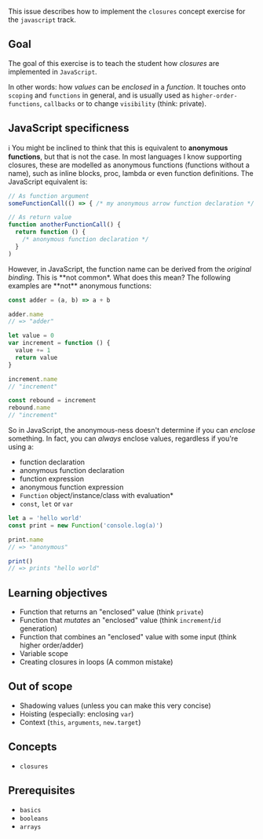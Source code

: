 This issue describes how to implement the `closures` concept exercise for the `javascript` track.

## Goal

The goal of this exercise is to teach the student how _closures_ are implemented in `JavaScript`.

In other words: how _values_ can be _enclosed_ in a _function_. It touches onto `scoping` and `functions` in general, and is usually used as `higher-order-functions`, `callbacks` or to change `visibility` (think: private).

## JavaScript specificness

ℹ You might be inclined to think that this is equivalent to **anonymous functions**, but that is not the case. In most languages I know supporting closures, these are modelled as anonymous functions (functions without a name), such as inline blocks, proc, lambda or even function definitions. The JavaScript equivalent is:

```javascript
// As function argument
someFunctionCall(() => { /* my anonymous arrow function declaration */ })

// As return value
function anotherFunctionCall() {
  return function () {
    /* anonymous function declaration */
  }
)
```

However, in JavaScript, the function name can be derived from the _original binding_. This is **not common\*. What does this mean? The following examples are **not\*\* anonymous functions:

```javascript
const adder = (a, b) => a + b

adder.name
// => "adder"

let value = 0
var increment = function () {
  value += 1
  return value
}

increment.name
// "increment"

const rebound = increment
rebound.name
// "increment"
```

So in JavaScript, the anonymous-ness doesn't determine if you can _enclose_ something. In fact, you can _always_ enclose values, regardless if you're using a:

- function declaration
- anonymous function declaration
- function expression
- anonymous function expression
- `Function` object/instance/class with evaluation\*
- `const`, `let` or `var`

```javascript
let a = 'hello world'
const print = new Function('console.log(a)')

print.name
// => "anonymous"

print()
// => prints "hello world"
```

## Learning objectives

- Function that returns an "enclosed" value (think `private`)
- Function that _mutates_ an "enclosed" value (think `increment`/`id` generation)
- Function that combines an "enclosed" value with some input (think higher order/adder)
- Variable scope
- Creating closures in loops (A common mistake)

## Out of scope

- Shadowing values (unless you can make this very concise)
- Hoisting (especially: enclosing `var`)
- Context (`this`, `arguments`, `new.target`)

## Concepts

- `closures`

## Prerequisites

- `basics`
- `booleans`
- `arrays`
